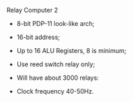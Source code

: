 Relay Computer 2

* 8-bit PDP-11 look-like arch;

* 16-bit address;

* Up to 16 ALU Registers, 8 is minimum;

* Use reed switch relay only;

* Will have about 3000 relays:

* Clock frequency 40-50Hz.


